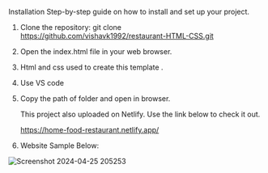 Installation
Step-by-step guide on how to install and set up your project.
1. Clone the repository:
   git clone https://github.com/vishavk1992/restaurant-HTML-CSS.git
2. Open the index.html file in your web browser.
3. Html and css used to create this template .
4. Use VS code
5. Copy the path of folder and open in browser.

   This project also uploaded on Netlify. Use the link below to check it out.

   https://home-food-restaurant.netlify.app/
   
7. Website Sample Below:
   
![Screenshot 2024-04-25 205253](https://github.com/vishavk1992/restaurant-HTML-CSS/assets/148455293/a33fe97d-044a-4837-8955-f63c5b690478)




   


   
